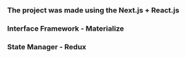 
### The project was made using the Next.js + React.js
### Interface Framework - Materialize
### State Manager - Redux
